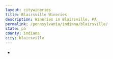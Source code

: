 ```yaml
---
layout: citywineries
title: Blairsville Wineries
description: Wineries in Blairsville, PA
permalink: /pennsylvania/indiana/blairsville/
state: pa
county: indiana
city: blairsville
---
```

-
